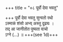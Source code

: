 +++
title = "०८ पूर्वो देवा भवतु"

+++
पूर्वो देवा भवतु सुन्वतो रथो  
ऽस्माकं शंसो अभ्य् अस्तु दूढ्यः ।  
तद् आ जानीतोत पुष्यता वाचो  
ऽग्ने (…) ॥ +++(see 1d)+++